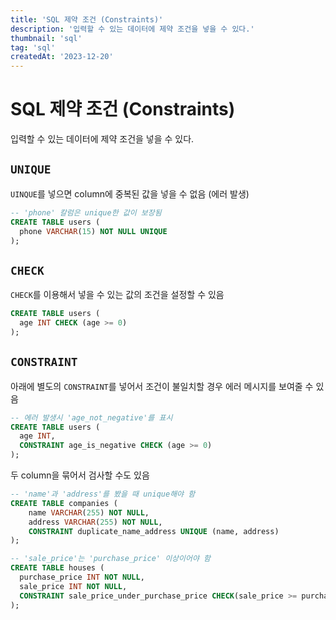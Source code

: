 ```yaml
---
title: 'SQL 제약 조건 (Constraints)'
description: '입력할 수 있는 데이터에 제약 조건을 넣을 수 있다.'
thumbnail: 'sql'
tag: 'sql'
createdAt: '2023-12-20'
---
```


# SQL 제약 조건 (Constraints)

입력할 수 있는 데이터에 제약 조건을 넣을 수 있다.

## `UNIQUE`

`UINQUE`를 넣으면 column에 중복된 값을 넣을 수 없음 (에러 발생)

```sql
-- 'phone' 칼럼은 unique한 값이 보장됨
CREATE TABLE users (
  phone VARCHAR(15) NOT NULL UNIQUE
);
```

## `CHECK`

`CHECK`를 이용해서 넣을 수 있는 값의 조건을 설정할 수 있음

```sql
CREATE TABLE users (
  age INT CHECK (age >= 0)
);
```

## `CONSTRAINT`

아래에 별도의 `CONSTRAINT`를 넣어서 조건이 불일치할 경우 에러 메시지를 보여줄 수 있음

```sql
-- 에러 발생시 'age_not_negative'를 표시
CREATE TABLE users (
  age INT,
  CONSTRAINT age_is_negative CHECK (age >= 0)
);
```

두 column을 묶어서 검사할 수도 있음

```sql
-- 'name'과 'address'를 봤을 때 unique해야 함
CREATE TABLE companies (
    name VARCHAR(255) NOT NULL,
    address VARCHAR(255) NOT NULL,
    CONSTRAINT duplicate_name_address UNIQUE (name, address)
);

-- 'sale_price'는 'purchase_price' 이상이어야 함
CREATE TABLE houses (
  purchase_price INT NOT NULL,
  sale_price INT NOT NULL,
  CONSTRAINT sale_price_under_purchase_price CHECK(sale_price >= purchase_price)
);
```
